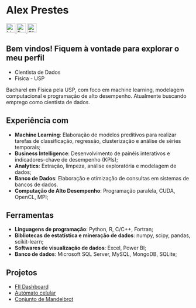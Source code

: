 # Alex Prestes
 <!-- links importantes e badge -->
<a href="https://www.linkedin.com/in/alexsprestes/">
  <img src="https://img.shields.io/badge/-LinkedIn-blue?style=flat-square&logo=Linkedin&logoColor=white" alt="LinkedIn" height="25"/>
</a>
<a href="mailto://alex.prestes@outlook.com.br">
  <img src="https://img.shields.io/badge/-Outlook-purple?style=flat-square&logo=microsoftoutlook&logoColor=white" alt="E-mail" height="25"/>
</a>
<a href="https://github.com/AlexPrestes/AlexPrestes/blob/main/curriculo.pdf">
  <img src="https://img.shields.io/badge/-Curriculo-blue?color=%23238636&style=flat-square&logo=googledocs&logoColor=white" alt="Github" height="25" />
</a>

## Bem vindos! Fiquem à vontade para explorar o meu perfil

* Cientista de Dados
* Física - USP

Bacharel em Física pela USP, com foco em machine learning, modelagem computacional e programação de alto desempenho. Atualmente buscando emprego como cientista de dados.

## Experiência com

* **Machine Learning**: Elaboração de modelos preditivos para realizar tarefas de classificação, regressão, clusterização e análise de séries temporais;
* **Business Intelligence**: Desenvolvimento de painéis interativos e indicadores-chave de desempenho (KPIs);
* **Analytics**: Extração, limpeza, análise exploratória e modelagem de dados;
* **Banco de Dados**: Elaboração e otimização de consultas em sistemas de bancos de dados.
* **Computação de Alto Desempenho**: Programação paralela, CUDA, OpenCL, MPI;

## Ferramentas

* **Linguagens de programação**: Python, R, C/C++, Fortran;
* **Bibliotecas de estatística e mineração de dados**: numpy, scipy, pandas, scikit-learn;
* **Softwares de visualização de dados**: Excel, Power BI;
* **Banco de dados**: Microsoft SQL Server, MySQL, MongoDB, SQLite;

## Projetos

* [FII Dashboard](https://github.com/AlexPrestes/fii-dashboard)
* [Autómato celular](https://github.com/AlexPrestes/cellular-automata)
* [Conjunto de Mandelbrot](https://github.com/AlexPrestes/mandelbrot)
